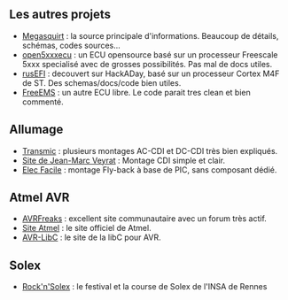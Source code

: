 ## Les autres projets ##
  * [Megasquirt](http://www.megasquirt.info/) : la source principale d'informations. Beaucoup de détails, schémas, codes sources...
  * [open5xxxecu](https://code.google.com/p/open5xxxecu/) : un ECU opensource basé sur un processeur Freescale 5xxx specialisé avec de grosses possibilités. Pas mal de docs utiles.
  * [rusEFI](http://rusefi.com/) : decouvert sur HackADay, basé sur un processeur Cortex M4F de ST. Des schemas/docs/code bien utiles.
  * [FreeEMS](http://freeems.org/) : un autre ECU libre. Le code parait tres clean et bien commenté.


## Allumage ##
  * [Transmic](http://www.transmic.net/index.htm) : plusieurs montages AC-CDI et DC-CDI très bien expliqués.
  * [Site de Jean-Marc Veyrat](http://veyrat.perso.neuf.fr/allumage_electronique.htm) : Montage CDI simple et clair.
  * [Elec Facile](http://elec.facile.chez.com/) : montage Fly-back à base de PIC, sans composant dédié.


## Atmel AVR ##
  * [AVRFreaks](http://www.avrfreaks.net/) : excellent site communautaire avec un forum très actif.
  * [Site Atmel](http://www.atmel.com/products/microcontrollers/avr/default.aspx) : le site officiel de Atmel.
  * [AVR-LibC](http://www.nongnu.org/avr-libc/) : le site de la libC pour AVR.

## Solex ##
  * [Rock'n'Solex](http://rocknsolex.fr/) : le festival et la course de Solex de l'INSA de Rennes